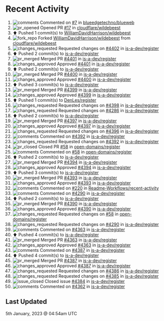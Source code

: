 # Recent Activity

<!--RECENT_ACTIVITY:start-->
1. ![comments](https://cdn.jsdelivr.net/gh/Readme-Workflows/Readme-Icons@main/icons/octicons/Comment.svg) Commented on [#7](https://github.com/blueedgetechno/blueweb/pull/7#issuecomment-1371649029) in [blueedgetechno/blueweb](https://github.com/blueedgetechno/blueweb)<br>
2. ![pr_opened](https://cdn.jsdelivr.net/gh/Readme-Workflows/Readme-Icons@main/icons/octicons/PullRequestOpened.svg) Opened PR [#17](https://github.com/cloudflare/wildebeest/pull/17) in [cloudflare/wildebeest](https://github.com/cloudflare/wildebeest)<br>
3. ⬆️ Pushed 1 commit(s) to [WilliamDavidHarrison/wildebeest](https://github.com/WilliamDavidHarrison/wildebeest)<br>
4. ![fork_repo](https://cdn.jsdelivr.net/gh/Readme-Workflows/Readme-Icons@main/icons/octicons/ForkedRepository.svg) Forked [WilliamDavidHarrison/wildebeest](https://github.com/WilliamDavidHarrison/wildebeest) from [cloudflare/wildebeest](https://github.com/cloudflare/wildebeest)<br>
5. ![changes_requested](https://cdn.jsdelivr.net/gh/Readme-Workflows/Readme-Icons@main/icons/octicons/RequestedChanges.svg) Requested changes on [#4402](https://github.com/is-a-dev/register/pull/4402#pullrequestreview-1236673177) in [is-a-dev/register](https://github.com/is-a-dev/register)<br>
6. ⬆️ Pushed 2 commit(s) to [is-a-dev/register](https://github.com/is-a-dev/register)<br>
7. ![pr_merged](https://cdn.jsdelivr.net/gh/Readme-Workflows/Readme-Icons@main/icons/octicons/PullRequestMerged.svg) Merged PR [#4401](https://github.com/is-a-dev/register/pull/4401) in [is-a-dev/register](https://github.com/is-a-dev/register)<br>
8. ![changes_approved](https://cdn.jsdelivr.net/gh/Readme-Workflows/Readme-Icons@main/icons/octicons/ApprovedChanges.svg) Approved [#4401](https://github.com/is-a-dev/register/pull/4401#pullrequestreview-1236583881) in [is-a-dev/register](https://github.com/is-a-dev/register)<br>
9. ⬆️ Pushed 2 commit(s) to [is-a-dev/register](https://github.com/is-a-dev/register)<br>
10. ![pr_merged](https://cdn.jsdelivr.net/gh/Readme-Workflows/Readme-Icons@main/icons/octicons/PullRequestMerged.svg) Merged PR [#4400](https://github.com/is-a-dev/register/pull/4400) in [is-a-dev/register](https://github.com/is-a-dev/register)<br>
11. ![changes_approved](https://cdn.jsdelivr.net/gh/Readme-Workflows/Readme-Icons@main/icons/octicons/ApprovedChanges.svg) Approved [#4400](https://github.com/is-a-dev/register/pull/4400#pullrequestreview-1236583445) in [is-a-dev/register](https://github.com/is-a-dev/register)<br>
12. ⬆️ Pushed 3 commit(s) to [is-a-dev/register](https://github.com/is-a-dev/register)<br>
13. ![pr_merged](https://cdn.jsdelivr.net/gh/Readme-Workflows/Readme-Icons@main/icons/octicons/PullRequestMerged.svg) Merged PR [#4399](https://github.com/is-a-dev/register/pull/4399) in [is-a-dev/register](https://github.com/is-a-dev/register)<br>
14. ![changes_approved](https://cdn.jsdelivr.net/gh/Readme-Workflows/Readme-Icons@main/icons/octicons/ApprovedChanges.svg) Approved [#4399](https://github.com/is-a-dev/register/pull/4399#pullrequestreview-1236566875) in [is-a-dev/register](https://github.com/is-a-dev/register)<br>
15. ⬆️ Pushed 1 commit(s) to [DenLes/register](https://github.com/DenLes/register)<br>
16. ![changes_requested](https://cdn.jsdelivr.net/gh/Readme-Workflows/Readme-Icons@main/icons/octicons/RequestedChanges.svg) Requested changes on [#4398](https://github.com/is-a-dev/register/pull/4398#pullrequestreview-1236566012) in [is-a-dev/register](https://github.com/is-a-dev/register)<br>
17. ![changes_requested](https://cdn.jsdelivr.net/gh/Readme-Workflows/Readme-Icons@main/icons/octicons/RequestedChanges.svg) Requested changes on [#4286](https://github.com/is-a-dev/register/pull/4286#pullrequestreview-1236565202) in [is-a-dev/register](https://github.com/is-a-dev/register)<br>
18. ⬆️ Pushed 2 commit(s) to [is-a-dev/register](https://github.com/is-a-dev/register)<br>
19. ![pr_merged](https://cdn.jsdelivr.net/gh/Readme-Workflows/Readme-Icons@main/icons/octicons/PullRequestMerged.svg) Merged PR [#4397](https://github.com/is-a-dev/register/pull/4397) in [is-a-dev/register](https://github.com/is-a-dev/register)<br>
20. ![changes_approved](https://cdn.jsdelivr.net/gh/Readme-Workflows/Readme-Icons@main/icons/octicons/ApprovedChanges.svg) Approved [#4397](https://github.com/is-a-dev/register/pull/4397#pullrequestreview-1235844552) in [is-a-dev/register](https://github.com/is-a-dev/register)<br>
21. ![changes_requested](https://cdn.jsdelivr.net/gh/Readme-Workflows/Readme-Icons@main/icons/octicons/RequestedChanges.svg) Requested changes on [#4396](https://github.com/is-a-dev/register/pull/4396#pullrequestreview-1235841296) in [is-a-dev/register](https://github.com/is-a-dev/register)<br>
22. ![comments](https://cdn.jsdelivr.net/gh/Readme-Workflows/Readme-Icons@main/icons/octicons/Comment.svg) Commented on [#4392](https://github.com/is-a-dev/register/pull/4392#discussion_r1061380205) in [is-a-dev/register](https://github.com/is-a-dev/register)<br>
23. ![changes_requested](https://cdn.jsdelivr.net/gh/Readme-Workflows/Readme-Icons@main/icons/octicons/RequestedChanges.svg) Requested changes on [#4392](https://github.com/is-a-dev/register/pull/4392#pullrequestreview-1235722338) in [is-a-dev/register](https://github.com/is-a-dev/register)<br>
24. ![pr_closed](https://cdn.jsdelivr.net/gh/Readme-Workflows/Readme-Icons@main/icons/octicons/PullRequestClosed.svg) Closed PR [#58](https://github.com/open-domains/register/pull/58) in [open-domains/register](https://github.com/open-domains/register)<br>
25. ![comments](https://cdn.jsdelivr.net/gh/Readme-Workflows/Readme-Icons@main/icons/octicons/Comment.svg) Commented on [#58](https://github.com/open-domains/register/pull/58#issuecomment-1370771614) in [open-domains/register](https://github.com/open-domains/register)<br>
26. ⬆️ Pushed 2 commit(s) to [is-a-dev/register](https://github.com/is-a-dev/register)<br>
27. ![pr_merged](https://cdn.jsdelivr.net/gh/Readme-Workflows/Readme-Icons@main/icons/octicons/PullRequestMerged.svg) Merged PR [#4394](https://github.com/is-a-dev/register/pull/4394) in [is-a-dev/register](https://github.com/is-a-dev/register)<br>
28. ![changes_approved](https://cdn.jsdelivr.net/gh/Readme-Workflows/Readme-Icons@main/icons/octicons/ApprovedChanges.svg) Approved [#4394](https://github.com/is-a-dev/register/pull/4394#pullrequestreview-1235516720) in [is-a-dev/register](https://github.com/is-a-dev/register)<br>
29. ⬆️ Pushed 3 commit(s) to [is-a-dev/register](https://github.com/is-a-dev/register)<br>
30. ![pr_merged](https://cdn.jsdelivr.net/gh/Readme-Workflows/Readme-Icons@main/icons/octicons/PullRequestMerged.svg) Merged PR [#4393](https://github.com/is-a-dev/register/pull/4393) in [is-a-dev/register](https://github.com/is-a-dev/register)<br>
31. ![changes_approved](https://cdn.jsdelivr.net/gh/Readme-Workflows/Readme-Icons@main/icons/octicons/ApprovedChanges.svg) Approved [#4393](https://github.com/is-a-dev/register/pull/4393#pullrequestreview-1235497987) in [is-a-dev/register](https://github.com/is-a-dev/register)<br>
32. ![comments](https://cdn.jsdelivr.net/gh/Readme-Workflows/Readme-Icons@main/icons/octicons/Comment.svg) Commented on [#220](https://github.com/Readme-Workflows/recent-activity/issues/220#issuecomment-1370609272) in [Readme-Workflows/recent-activity](https://github.com/Readme-Workflows/recent-activity)<br>
33. ![comments](https://cdn.jsdelivr.net/gh/Readme-Workflows/Readme-Icons@main/icons/octicons/Comment.svg) Commented on [#4290](https://github.com/is-a-dev/register/pull/4290#issuecomment-1370529020) in [is-a-dev/register](https://github.com/is-a-dev/register)<br>
34. ⬆️ Pushed 2 commit(s) to [is-a-dev/register](https://github.com/is-a-dev/register)<br>
35. ![pr_merged](https://cdn.jsdelivr.net/gh/Readme-Workflows/Readme-Icons@main/icons/octicons/PullRequestMerged.svg) Merged PR [#4390](https://github.com/is-a-dev/register/pull/4390) in [is-a-dev/register](https://github.com/is-a-dev/register)<br>
36. ![changes_approved](https://cdn.jsdelivr.net/gh/Readme-Workflows/Readme-Icons@main/icons/octicons/ApprovedChanges.svg) Approved [#4390](https://github.com/is-a-dev/register/pull/4390#pullrequestreview-1235383520) in [is-a-dev/register](https://github.com/is-a-dev/register)<br>
37. ![changes_requested](https://cdn.jsdelivr.net/gh/Readme-Workflows/Readme-Icons@main/icons/octicons/RequestedChanges.svg) Requested changes on [#58](https://github.com/open-domains/register/pull/58#pullrequestreview-1235335273) in [open-domains/register](https://github.com/open-domains/register)<br>
38. ![changes_requested](https://cdn.jsdelivr.net/gh/Readme-Workflows/Readme-Icons@main/icons/octicons/RequestedChanges.svg) Requested changes on [#4290](https://github.com/is-a-dev/register/pull/4290#pullrequestreview-1235315582) in [is-a-dev/register](https://github.com/is-a-dev/register)<br>
39. ![comments](https://cdn.jsdelivr.net/gh/Readme-Workflows/Readme-Icons@main/icons/octicons/Comment.svg) Commented on [#4363](https://github.com/is-a-dev/register/pull/4363#issuecomment-1370370677) in [is-a-dev/register](https://github.com/is-a-dev/register)<br>
40. ⬆️ Pushed 4 commit(s) to [is-a-dev/register](https://github.com/is-a-dev/register)<br>
41. ![pr_merged](https://cdn.jsdelivr.net/gh/Readme-Workflows/Readme-Icons@main/icons/octicons/PullRequestMerged.svg) Merged PR [#4363](https://github.com/is-a-dev/register/pull/4363) in [is-a-dev/register](https://github.com/is-a-dev/register)<br>
42. ![changes_approved](https://cdn.jsdelivr.net/gh/Readme-Workflows/Readme-Icons@main/icons/octicons/ApprovedChanges.svg) Approved [#4363](https://github.com/is-a-dev/register/pull/4363#pullrequestreview-1235250760) in [is-a-dev/register](https://github.com/is-a-dev/register)<br>
43. ![comments](https://cdn.jsdelivr.net/gh/Readme-Workflows/Readme-Icons@main/icons/octicons/Comment.svg) Commented on [#4387](https://github.com/is-a-dev/register/pull/4387#issuecomment-1370319777) in [is-a-dev/register](https://github.com/is-a-dev/register)<br>
44. ⬆️ Pushed 4 commit(s) to [is-a-dev/register](https://github.com/is-a-dev/register)<br>
45. ![pr_merged](https://cdn.jsdelivr.net/gh/Readme-Workflows/Readme-Icons@main/icons/octicons/PullRequestMerged.svg) Merged PR [#4387](https://github.com/is-a-dev/register/pull/4387) in [is-a-dev/register](https://github.com/is-a-dev/register)<br>
46. ![changes_approved](https://cdn.jsdelivr.net/gh/Readme-Workflows/Readme-Icons@main/icons/octicons/ApprovedChanges.svg) Approved [#4387](https://github.com/is-a-dev/register/pull/4387#pullrequestreview-1235203350) in [is-a-dev/register](https://github.com/is-a-dev/register)<br>
47. ![changes_requested](https://cdn.jsdelivr.net/gh/Readme-Workflows/Readme-Icons@main/icons/octicons/RequestedChanges.svg) Requested changes on [#4386](https://github.com/is-a-dev/register/pull/4386#pullrequestreview-1235202575) in [is-a-dev/register](https://github.com/is-a-dev/register)<br>
48. ![changes_requested](https://cdn.jsdelivr.net/gh/Readme-Workflows/Readme-Icons@main/icons/octicons/RequestedChanges.svg) Requested changes on [#4385](https://github.com/is-a-dev/register/pull/4385#pullrequestreview-1235201975) in [is-a-dev/register](https://github.com/is-a-dev/register)<br>
49. ![issue_closed](https://cdn.jsdelivr.net/gh/Readme-Workflows/Readme-Icons@main/icons/octicons/IssueClosed.svg) Closed issue [#4384](https://github.com/is-a-dev/register/issues/4384) in [is-a-dev/register](https://github.com/is-a-dev/register)<br>
50. ![comments](https://cdn.jsdelivr.net/gh/Readme-Workflows/Readme-Icons@main/icons/octicons/Comment.svg) Commented on [#4362](https://github.com/is-a-dev/register/pull/4362#issuecomment-1370312230) in [is-a-dev/register](https://github.com/is-a-dev/register)<br>
<!--RECENT_ACTIVITY:end-->

## Last Updated
<!--RECENT_ACTIVITY:last_update-->
5th January, 2023 @ 04:54am UTC
<!--RECENT_ACTIVITY:last_update_end-->
